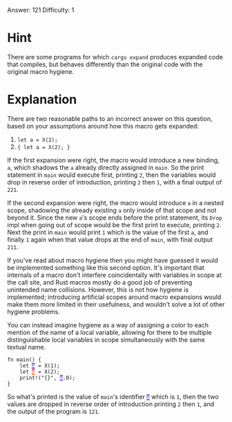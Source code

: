Answer: 121
Difficulty: 1

# Hint

There are some programs for which `cargo expand` produces expanded code that
compiles, but behaves differently than the original code with the original macro
hygiene.

# Explanation

There are two reasonable paths to an incorrect answer on this question, based on
your assumptions around how this macro gets expanded:

1. `let a = X(2);`
2. `{ let a = X(2); }`

If the first expansion were right, the macro would introduce a new binding, `a`,
which shadows the `a` already directly assigned in `main`. So the print
statement in `main` would execute first, printing `2`, then the variables would
drop in reverse order of introduction, printing `2` then `1`, with a final
output of `221`.

If the second expansion were right, the macro would introduce `a` in a nested
scope, shadowing the already existing `a` only inside of that scope and not
beyond it. Since the new `a`'s scope ends before the print statement, its `Drop`
impl when going out of scope would be the first print to execute, printing `2`.
Next the print in `main` would print `1` which is the value of the first `a`,
and finally `1` again when that value drops at the end of `main`, with final
output `211`.

If you've read about macro hygiene then you might have guessed it would be
implemented something like this second option. It's important that internals of
a macro don't interfere coincidentally with variables in scope at the call site,
and Rust macros mostly do a good job of preventing unintended name collisions.
However, this is not how hygiene is implemented; introducing artificial scopes
around macro expansions would make them more limited in their usefulness, and
wouldn't solve a lot of other hygiene problems.

You can instead imagine hygiene as a way of assigning a color to each mention of
the name of a local variable, allowing for there to be multiple distinguishable
local variables in scope simultaneously with the same textual name.

<pre><code>fn main() {
    let <b style="background-color:mediumpurple;color:white">a</b> = X(1);
    let <b style="background-color:coral;color:white">a</b> = X(2);
    print!("{}", <b style="background-color:mediumpurple;color:white">a</b>.0);
}</code></pre>

So what's printed is the value of `main`'s identifier
<code><b style="background-color:mediumpurple;color:white">a</b></code>
which is `1`, then the two values are dropped in reverse order of introduction
printing `2` then `1`, and the output of the program is `121`.

